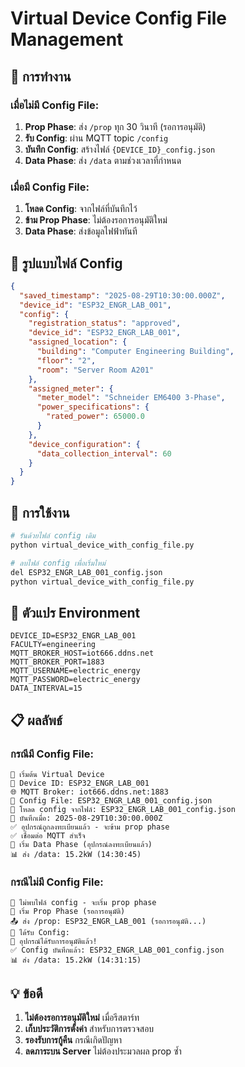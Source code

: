 # Virtual Device Config File Management

## 🎯 การทำงาน

### เมื่อไม่มี Config File:
1. **Prop Phase**: ส่ง `/prop` ทุก 30 วินาที (รอการอนุมัติ)
2. **รับ Config**: ผ่าน MQTT topic `/config` 
3. **บันทึก Config**: สร้างไฟล์ `{DEVICE_ID}_config.json`
4. **Data Phase**: ส่ง `/data` ตามช่วงเวลาที่กำหนด

### เมื่อมี Config File:
1. **โหลด Config**: จากไฟล์ที่บันทึกไว้
2. **ข้าม Prop Phase**: ไม่ต้องรอการอนุมัติใหม่
3. **Data Phase**: ส่งข้อมูลไฟฟ้าทันที

## 📄 รูปแบบไฟล์ Config

```json
{
  "saved_timestamp": "2025-08-29T10:30:00.000Z",
  "device_id": "ESP32_ENGR_LAB_001",
  "config": {
    "registration_status": "approved",
    "device_id": "ESP32_ENGR_LAB_001",
    "assigned_location": {
      "building": "Computer Engineering Building",
      "floor": "2",
      "room": "Server Room A201"
    },
    "assigned_meter": {
      "meter_model": "Schneider EM6400 3-Phase",
      "power_specifications": {
        "rated_power": 65000.0
      }
    },
    "device_configuration": {
      "data_collection_interval": 60
    }
  }
}
```

## 🚀 การใช้งาน

```bash
# รันด้วยไฟล์ config เดิม
python virtual_device_with_config_file.py

# ลบไฟล์ config เพื่อเริ่มใหม่
del ESP32_ENGR_LAB_001_config.json
python virtual_device_with_config_file.py
```

## 🔧 ตัวแปร Environment

```env
DEVICE_ID=ESP32_ENGR_LAB_001
FACULTY=engineering
MQTT_BROKER_HOST=iot666.ddns.net
MQTT_BROKER_PORT=1883
MQTT_USERNAME=electric_energy
MQTT_PASSWORD=electric_energy
DATA_INTERVAL=15
```

## 📋 ผลลัพธ์

### กรณีมี Config File:
```
🚀 เริ่มต้น Virtual Device
📱 Device ID: ESP32_ENGR_LAB_001
🌐 MQTT Broker: iot666.ddns.net:1883
💾 Config File: ESP32_ENGR_LAB_001_config.json
📂 โหลด config จากไฟล์: ESP32_ENGR_LAB_001_config.json
💾 บันทึกเมื่อ: 2025-08-29T10:30:00.000Z
✅ อุปกรณ์ถูกลงทะเบียนแล้ว - จะข้าม prop phase
✅ เชื่อมต่อ MQTT สำเร็จ
🔄 เริ่ม Data Phase (อุปกรณ์ลงทะเบียนแล้ว)
📊 ส่ง /data: 15.2kW (14:30:45)
```

### กรณีไม่มี Config File:
```
📝 ไม่พบไฟล์ config - จะเริ่ม prop phase
🔄 เริ่ม Prop Phase (รอการอนุมัติ)
📤 ส่ง /prop: ESP32_ENGR_LAB_001 (รอการอนุมัติ...)
📨 ได้รับ Config:
🎉 อุปกรณ์ได้รับการอนุมัติแล้ว!
✅ Config บันทึกแล้ว: ESP32_ENGR_LAB_001_config.json
📊 ส่ง /data: 15.2kW (14:31:15)
```

## 💡 ข้อดี

1. **ไม่ต้องรอการอนุมัติใหม่** เมื่อรีสตาร์ท
2. **เก็บประวัติการตั้งค่า** สำหรับการตรวจสอบ
3. **รองรับการกู้คืน** กรณีเกิดปัญหา
4. **ลดภาระบน Server** ไม่ต้องประมวลผล prop ซ้ำ
